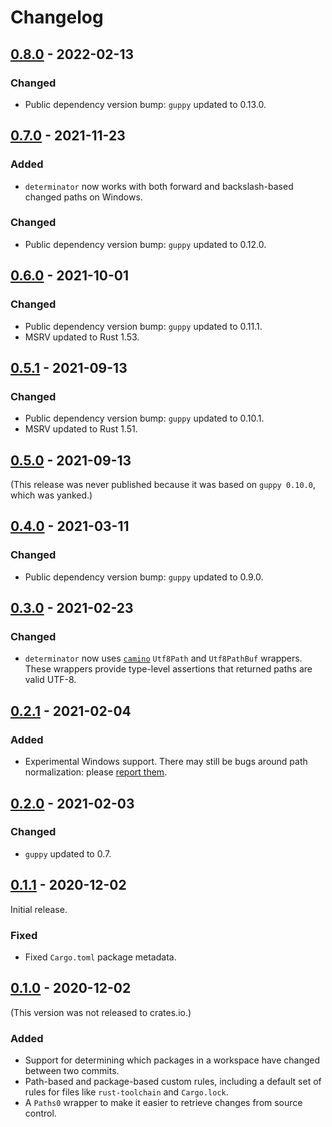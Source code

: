 # Changelog

## [0.8.0] - 2022-02-13

### Changed

- Public dependency version bump: `guppy` updated to 0.13.0.

## [0.7.0] - 2021-11-23

### Added

- `determinator` now works with both forward and backslash-based changed paths on Windows.

### Changed

- Public dependency version bump: `guppy` updated to 0.12.0.

## [0.6.0] - 2021-10-01

### Changed

- Public dependency version bump: `guppy` updated to 0.11.1.
- MSRV updated to Rust 1.53.

## [0.5.1] - 2021-09-13

### Changed

- Public dependency version bump: `guppy` updated to 0.10.1.
- MSRV updated to Rust 1.51.

## [0.5.0] - 2021-09-13

(This release was never published because it was based on `guppy 0.10.0`, which was yanked.)

## [0.4.0] - 2021-03-11

### Changed

- Public dependency version bump: `guppy` updated to 0.9.0.

## [0.3.0] - 2021-02-23

### Changed

- `determinator` now uses [`camino`](https://crates.io/crates/camino) `Utf8Path` and `Utf8PathBuf` wrappers. These wrappers
  provide type-level assertions that returned paths are valid UTF-8.

## [0.2.1] - 2021-02-04

### Added

* Experimental Windows support. There may still be bugs around path normalization: please [report them](https://github.com/facebookincubator/cargo-guppy/issues/new).

## [0.2.0] - 2021-02-03

### Changed

* `guppy` updated to 0.7.

## [0.1.1] - 2020-12-02

Initial release.

### Fixed

* Fixed `Cargo.toml` package metadata.

## [0.1.0] - 2020-12-02

(This version was not released to crates.io.)

### Added

* Support for determining which packages in a workspace have changed between two commits.
* Path-based and package-based custom rules, including a default set of rules for files like `rust-toolchain` and `Cargo.lock`.
* A `Paths0` wrapper to make it easier to retrieve changes from source control.

[0.8.0]: https://github.com/facebookincubator/cargo-guppy/releases/tag/determinator-0.8.0
[0.7.0]: https://github.com/facebookincubator/cargo-guppy/releases/tag/determinator-0.7.0
[0.6.0]: https://github.com/facebookincubator/cargo-guppy/releases/tag/determinator-0.6.0
[0.5.1]: https://github.com/facebookincubator/cargo-guppy/releases/tag/determinator-0.5.1
[0.5.0]: https://github.com/facebookincubator/cargo-guppy/releases/tag/determinator-0.5.0
[0.4.0]: https://github.com/facebookincubator/cargo-guppy/releases/tag/determinator-0.4.0
[0.3.0]: https://github.com/facebookincubator/cargo-guppy/releases/tag/determinator-0.3.0
[0.2.1]: https://github.com/facebookincubator/cargo-guppy/releases/tag/determinator-0.2.1
[0.2.0]: https://github.com/facebookincubator/cargo-guppy/releases/tag/determinator-0.2.0
[0.1.1]: https://github.com/facebookincubator/cargo-guppy/releases/tag/determinator-0.1.1
[0.1.0]: https://github.com/facebookincubator/cargo-guppy/releases/tag/determinator-0.1.0
